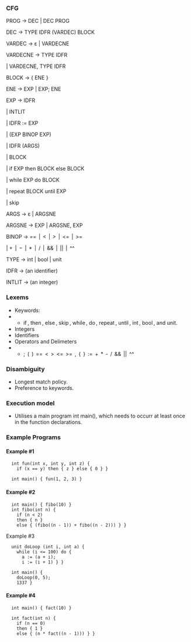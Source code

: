 ### CFG 
  PROG →	DEC | DEC PROG


  DEC →	TYPE IDFR (VARDEC) BLOCK


  VARDEC →	ε | VARDECNE


  VARDECNE →	TYPE IDFR


  |	VARDECNE, TYPE IDFR


  BLOCK →	{ ENE }


  ENE →	EXP | EXP; ENE


  EXP →	IDFR


  |	INTLIT


  |	IDFR := EXP


  |	(EXP BINOP EXP)


  |	IDFR (ARGS)


  |	BLOCK


  |	if EXP then BLOCK else BLOCK


  |	while EXP do BLOCK


  |	repeat BLOCK until EXP


  |	skip





  ARGS →	ε | ARGSNE


  ARGSNE →	EXP | ARGSNE, EXP


  BINOP →	==  |  <  |  >  |  <=  |  >=


  |	 +  |  −  |  *  |   /  |  &&  |  ||  |  ^^


  TYPE →	int | bool | unit


  IDFR →	(an identifier)


  INTLIT →	(an integer)

### Lexems
- Keywords:
- - if , then , else , skip , while , do , repeat , until , int , bool , and unit.
- Integers
- Identifiers
- Operators and Delimeters
- - ;  (  )  ==  <  >  <=  >=  ,  {  }  :=  +  *  -  /  &&  ||  ^^

### Disambiguity
- Longest match policy.
- Preference to keywords.

### Execution model
- Utilises a main program int main(), which needs to occurr at least once in the function declarations.

### Example Programs
#### Example #1
```
  int fun(int x, int y, int z) {
    if (x == y) then { z } else { 0 } }

  int main() { fun(1, 2, 3) }
```
#### Example #2
```
  int main() { fibo(10) }
  int fibo(int n) {
    if (n < 2)
    then { n } 
    else { (fibo((n - 1)) + fibo((n - 2))) } }
```
Example #3
```
  unit doLoop (int i, int a) {
    while (i <= 100) do {
      a := (a + i);
      i := (i + 1) } }

  int main() {
    doLoop(0, 5);
    1337 }
```
#### Example #4
```
  int main() { fact(10) }

  int fact(int n) {
    if (n == 0)
    then { 1 } 
    else { (n * fact((n - 1))) } }
```
